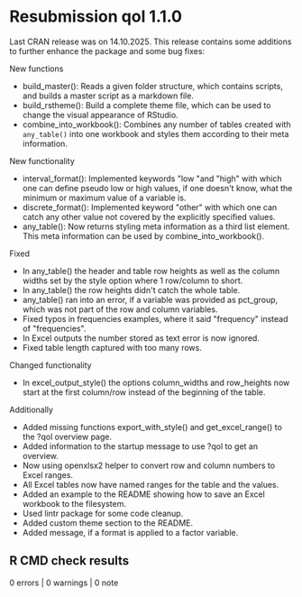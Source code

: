 # Resubmission qol 1.1.0
Last CRAN release was on 14.10.2025. This release contains some additions to further enhance the package and some bug fixes:

New functions
* build_master(): Reads a given folder structure, which contains scripts, and builds a master script as a markdown file.
* build_rstheme(): Build a complete theme file, which can be used to change the visual appearance of RStudio.
* combine_into_workbook(): Combines any number of tables created with `any_table()` into one workbook and styles them according to their meta information.

New functionality
* interval_format(): Implemented keywords "low "and "high" with which one can define pseudo low or high values, if one doesn't know, what the minimum or maximum value of a variable is.
* discrete_format(): Implemented keyword "other" with which one can catch any other value not covered by the explicitly specified values.
* any_table(): Now returns styling meta information as a third list element. This meta information can be used by combine_into_workbook().

Fixed
* In any_table() the header and table row heights as well as the column widths set by the style option where 1 row/column to short.
* In any_table() the row heights didn't catch the whole table.
* any_table() ran into an error, if a variable was provided as pct_group, which was not part of the row and column variables.
* Fixed typos in frequencies examples, where it said "frequency" instead of "frequencies".
* In Excel outputs the number stored as text error is now ignored.
* Fixed table length captured with too many rows.

Changed functionality
* In excel_output_style() the options column_widths and row_heights now start at the first column/row instead of the beginning of the table.

Additionally
* Added missing functions export_with_style() and get_excel_range() to the ?qol overview page.
* Added information to the startup message to use ?qol to get an overview.
* Now using openxlsx2 helper to convert row and column numbers to Excel ranges.
* All Excel tables now have named ranges for the table and the values.
* Added an example to the README showing how to save an Excel workbook to the filesystem.
* Used lintr package for some code cleanup.
* Added custom theme section to the README.
* Added message, if a format is applied to a factor variable.

## R CMD check results

0 errors | 0 warnings | 0 note
